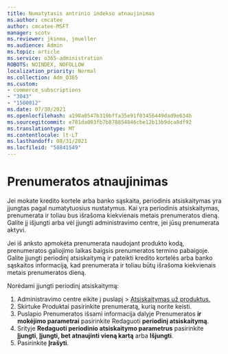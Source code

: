 ```yaml
---
title: Numatytasis antrinio indekso atnaujinimas
ms.author: cmcatee
author: cmcatee-MSFT
manager: scotv
ms.reviewer: jkinma, jmueller
ms.audience: Admin
ms.topic: article
ms.service: o365-administration
ROBOTS: NOINDEX, NOFOLLOW
localization_priority: Normal
ms.collection: Adm_O365
ms.custom:
- commerce_subscriptions
- "3043"
- "1500012"
ms.date: 07/30/2021
ms.openlocfilehash: a198a0547b319bffa35e91f03456449dad9e634b
ms.sourcegitcommit: e781da003fb7b878854846cbe12b13b9dca8df92
ms.translationtype: MT
ms.contentlocale: lt-LT
ms.lasthandoff: 08/31/2021
ms.locfileid: "58841549"
---
```

# <a name="renewing-your-subscription"></a>Prenumeratos atnaujinimas

Jei mokate kredito kortele arba banko sąskaita, periodinis atsiskaitymas yra įjungtas pagal numatytuosius nustatymus. Kai yra periodinis atsiskaitymas, prenumerata ir toliau bus išrašoma kiekvienais metais prenumeratos dieną. Galite jį išjungti arba vėl įjungti administravimo centre, jei jūsų prenumerata aktyvi.

Jei iš anksto apmokėta prenumerata naudojant produkto kodą, prenumeratos galiojimo laikas baigsis prenumeratos termino pabaigoje. Galite įjungti periodinį atsiskaitymą ir pateikti kredito kortelės arba banko sąskaitos informaciją, kad prenumerata ir toliau būtų išrašoma kiekvienais metais prenumeratos dieną.

Norėdami įjungti periodinį atsiskaitymą:

1. Administravimo centre eikite į puslapį  >  [Atsiskaitymas už produktus.](https://go.microsoft.com/fwlink/p/?linkid=842054)
2. Skirtuke  Produktai pasirinkite prenumeratą, kurią norite keisti.
3. Puslapio Prenumeratos išsami informacija dalyje Prenumeratos **ir mokėjimo parametrai** pasirinkite Redaguoti **periodinį atsiskaitymą**.
4. Srityje **Redaguoti periodinio atsiskaitymo parametrus** pasirinkite **Įjungti**, **Įjungti, bet atnaujinti vieną kartą** arba **Išjungti**.
5. Pasirinkite **Įrašyti**. 